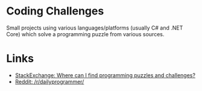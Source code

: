 # Coding Challenges

Small projects using various languages/platforms (usually C# and .NET Core) which solve a programming puzzle from various sources.

# Links

- [StackExchange: Where can I find programming puzzles and challenges?](https://softwareengineering.stackexchange.com/questions/756/where-can-i-find-programming-puzzles-and-challenges)
- [Reddit: /r/dailyprogrammer/](https://www.reddit.com/r/dailyprogrammer/)

